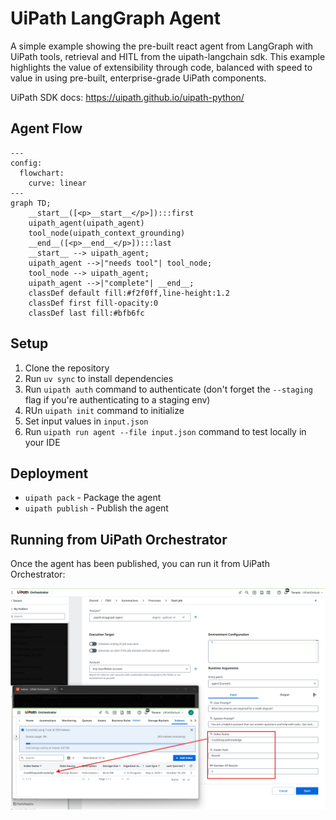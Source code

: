 # UiPath LangGraph Agent

A simple example showing the pre-built react agent from LangGraph with UiPath tools, retrieval and HITL from the uipath-langchain sdk.
This example highlights the value of extensibility through code, balanced with speed to value in using pre-built, enterprise-grade UiPath components.

UiPath SDK docs: https://uipath.github.io/uipath-python/

## Agent Flow

```mermaid
---
config:
  flowchart:
    curve: linear
---
graph TD;
	__start__([<p>__start__</p>]):::first
	uipath_agent(uipath_agent)
	tool_node(uipath_context_grounding)
	__end__([<p>__end__</p>]):::last
	__start__ --> uipath_agent;
	uipath_agent -->|"needs tool"| tool_node;
	tool_node --> uipath_agent;
	uipath_agent -->|"complete"| __end__;
	classDef default fill:#f2f0ff,line-height:1.2
	classDef first fill-opacity:0
	classDef last fill:#bfb6fc
```

## Setup

1. Clone the repository
2. Run `uv sync` to install dependencies
3. Run `uipath auth` command to authenticate (don't forget the `--staging` flag if you're authenticating to a staging env)
4. RUn `uipath init` command to initialize
4. Set input values in `input.json`
5. Run `uipath run agent --file input.json` command to test locally in your IDE

## Deployment

- `uipath pack` - Package the agent
- `uipath publish` - Publish the agent

## Running from UiPath Orchestrator

Once the agent has been published, you can run it from UiPath Orchestrator:

![Configuration](config.png)